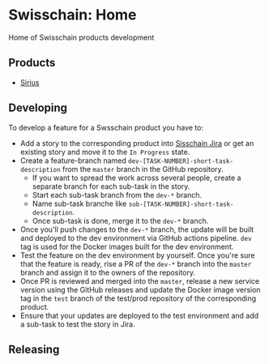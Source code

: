 # Swisschain: Home

Home of Swisschain products development

## Products

* [Sirius](https://github.com/swisschain/Sirius)

## Developing

To develop a feature for a Swsschain product you have to:

* Add a story to the corresponding product into [Sisschain Jira](https://swisschain.atlassian.net/) or get an existing story and move it to the `In Progress` state.
* Create a feature-branch named `dev-[TASK-NUMBER]-short-task-description` from the `master` branch in the GitHub repository.
  * If you want to spread the work across several people, create a separate branch for each sub-task in the story.
  * Start each sub-task branch from the `dev-*` branch.
  * Name sub-task branche like `sub-[TASK-NUMBER]-short-task-description`.
  * Once sub-task is done, merge it to the `dev-*` branch.
* Once you'll push changes to the `dev-*` branch, the update will be built and deployed to the dev environment via GitHub actions pipeline. `dev` tag is used for the Docker images built for the dev environment.
* Test the feature on the dev environment by yourself. Once you're sure that the feature is ready, rise a PR of the `dev-*` branch into the `master` branch and assign it to the owners of the repository.
* Once PR is reviewed and merged into the `master`, release a new service version using the GitHub releases and update the Docker image version tag in the `test` branch of the test/prod repository of the corresponding product.
* Ensure that your updates are deployed to the test environment and add a sub-task to test the story in Jira.

## Releasing
